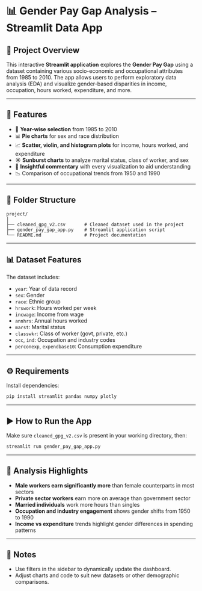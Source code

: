 
# 📊 Gender Pay Gap Analysis – Streamlit Data App

## 📌 Project Overview

This interactive **Streamlit application** explores the **Gender Pay Gap** using a dataset containing various socio-economic and occupational attributes from 1985 to 2010. The app allows users to perform exploratory data analysis (EDA) and visualize gender-based disparities in income, occupation, hours worked, expenditure, and more.

---

## 🚀 Features

- 📅 **Year-wise selection** from 1985 to 2010
- 📊 **Pie charts** for sex and race distribution
- 📈 **Scatter, violin, and histogram plots** for income, hours worked, and expenditure
- ☀️ **Sunburst charts** to analyze marital status, class of worker, and sex
- 🧠 **Insightful commentary** with every visualization to aid understanding
- 📉 Comparison of occupational trends from 1950 and 1990

---

## 📂 Folder Structure

```
project/
│
├── cleaned_gpg_v2.csv       # Cleaned dataset used in the project
├── gender_pay_gap_app.py    # Streamlit application script
└── README.md                # Project documentation
```

---

## 📊 Dataset Features

The dataset includes:
- `year`: Year of data record
- `sex`: Gender
- `race`: Ethnic group
- `hrswork`: Hours worked per week
- `incwage`: Income from wage
- `annhrs`: Annual hours worked
- `marst`: Marital status
- `classwkr`: Class of worker (govt, private, etc.)
- `occ`, `ind`: Occupation and industry codes
- `perconexp`, `expendbase10`: Consumption expenditure

---

## ⚙️ Requirements

Install dependencies:

```bash
pip install streamlit pandas numpy plotly
```

---

## ▶️ How to Run the App

Make sure `cleaned_gpg_v2.csv` is present in your working directory, then:

```bash
streamlit run gender_pay_gap_app.py
```

---

## 🔬 Analysis Highlights

- **Male workers earn significantly more** than female counterparts in most sectors
- **Private sector workers** earn more on average than government sector
- **Married individuals** work more hours than singles
- **Occupation and industry engagement** shows gender shifts from 1950 to 1990
- **Income vs expenditure** trends highlight gender differences in spending patterns

---

## 📝 Notes

- Use filters in the sidebar to dynamically update the dashboard.
- Adjust charts and code to suit new datasets or other demographic comparisons.
